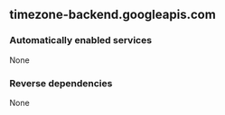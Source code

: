 ## timezone-backend.googleapis.com

### Automatically enabled services

None

### Reverse dependencies

None
